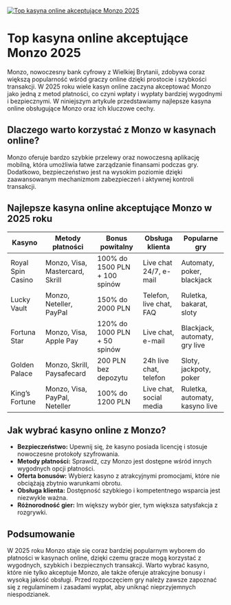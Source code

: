 [![Top kasyna online akceptujące Monzo 2025](https://123-caf.pages.dev/gitsignup.png)](https://vrmoo.ru/Bt82HjjY)

<h1>Top kasyna online akceptujące Monzo 2025</h1> <p>Monzo, nowoczesny bank cyfrowy z Wielkiej Brytanii, zdobywa coraz większą popularność wśród graczy online dzięki prostocie i szybkości transakcji. W 2025 roku wiele kasyn online zaczyna akceptować Monzo jako jedną z metod płatności, co czyni wpłaty i wypłaty bardziej wygodnymi i bezpiecznymi. W niniejszym artykule przedstawiamy najlepsze kasyna online obsługujące Monzo oraz ich kluczowe cechy.</p>  <h2>Dlaczego warto korzystać z Monzo w kasynach online?</h2> <p>Monzo oferuje bardzo szybkie przelewy oraz nowoczesną aplikację mobilną, która umożliwia łatwe zarządzanie finansami podczas gry. Dodatkowo, bezpieczeństwo jest na wysokim poziomie dzięki zaawansowanym mechanizmom zabezpieczeń i aktywnej kontroli transakcji.</p>  <h2>Najlepsze kasyna online akceptujące Monzo w 2025 roku</h2> <table>   <thead>     <tr>       <th>Kasyno</th>       <th>Metody płatności</th>       <th>Bonus powitalny</th>       <th>Obsługa klienta</th>       <th>Popularne gry</th>     </tr>   </thead>   <tbody>     <tr>       <td>Royal Spin Casino</td>       <td>Monzo, Visa, Mastercard, Skrill</td>       <td>100% do 1500 PLN + 100 spinów</td>       <td>Live chat 24/7, e-mail</td>       <td>Automaty, poker, blackjack</td>     </tr>     <tr>       <td>Lucky Vault</td>       <td>Monzo, Neteller, PayPal</td>       <td>150% do 2000 PLN</td>       <td>Telefon, live chat, FAQ</td>       <td>Ruletka, bakarat, sloty</td>     </tr>     <tr>       <td>Fortuna Star</td>       <td>Monzo, Visa, Apple Pay</td>       <td>120% do 1000 PLN + 50 spinów</td>       <td>Live chat, e-mail</td>       <td>Blackjack, automaty, gry live</td>     </tr>     <tr>       <td>Golden Palace</td>       <td>Monzo, Skrill, Paysafecard</td>       <td>200 PLN bez depozytu</td>       <td>24h live chat, telefon</td>       <td>Sloty, jackpoty, poker</td>     </tr>     <tr>       <td>King’s Fortune</td>       <td>Monzo, Visa, PayPal, Neteller</td>       <td>100% do 1200 PLN</td>       <td>Live chat, social media</td>       <td>Ruletka, automaty, kasyno live</td>     </tr>   </tbody> </table>  <h2>Jak wybrać kasyno online z Monzo?</h2> <ul>   <li><strong>Bezpieczeństwo:</strong> Upewnij się, że kasyno posiada licencję i stosuje nowoczesne protokoły szyfrowania.</li>   <li><strong>Metody płatności:</strong> Sprawdź, czy Monzo jest dostępne wśród innych wygodnych opcji płatności.</li>   <li><strong>Oferta bonusów:</strong> Wybierz kasyno z atrakcyjnymi promocjami, które nie obciążają zbytnio warunkami obrotu.</li>   <li><strong>Obsługa klienta:</strong> Dostępność szybkiego i kompetentnego wsparcia jest niezwykle ważna.</li>   <li><strong>Różnorodność gier:</strong> Im większy wybór gier, tym większa satysfakcja z rozgrywki.</li> </ul>  <h2>Podsumowanie</h2> <p>W 2025 roku Monzo staje się coraz bardziej popularnym wyborem do płatności w kasynach online, dzięki czemu gracze mogą korzystać z wygodnych, szybkich i bezpiecznych transakcji. Warto wybrać kasyno, które nie tylko akceptuje Monzo, ale także oferuje atrakcyjne bonusy i wysoką jakość obsługi. Przed rozpoczęciem gry należy zawsze zapoznać się z regulaminem i zasadami wypłat, aby uniknąć nieprzyjemnych niespodzianek.</p>